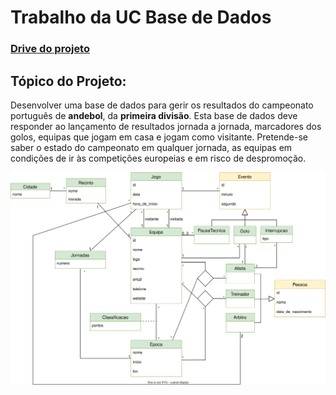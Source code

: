 # Trabalho da UC Base de Dados

### [Drive do projeto](https://drive.google.com/drive/folders/1nm2cpPrsi22mQUJD7RdJmGtfUqmJkmAq?usp=share_link)

## Tópico do Projeto:

Desenvolver uma base de dados para gerir os resultados do campeonato português de
**andebol**, da **primeira divisão**. Esta base de dados deve responder ao lançamento de
resultados jornada a jornada, marcadores dos golos, equipas que jogam em casa e jogam
como visitante. Pretende-se saber o estado do campeonato em qualquer jornada, as equipas
em condições de ir às competições europeias e em risco de despromoção.

![UML_Scheme](Schema/Andebol_UML.svg "UML")
